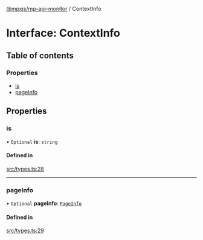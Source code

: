 [@mpxjs/mp-api-monitor](../index.md) / ContextInfo

# Interface: ContextInfo

## Table of contents

### Properties

- [is](ContextInfo.md#is)
- [pageInfo](ContextInfo.md#pageinfo)

## Properties

### is

• `Optional` **is**: `string`

#### Defined in

[src/types.ts:28](https://github.com/mpx-ecology/mp-api-monitor/blob/master/src/types.ts#L28)

___

### pageInfo

• `Optional` **pageInfo**: [`PageInfo`](PageInfo.md)

#### Defined in

[src/types.ts:29](https://github.com/mpx-ecology/mp-api-monitor/blob/master/src/types.ts#L29)
